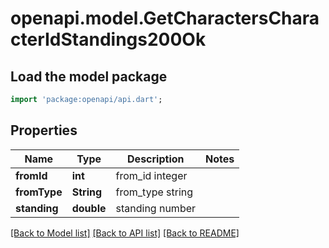 # openapi.model.GetCharactersCharacterIdStandings200Ok

## Load the model package
```dart
import 'package:openapi/api.dart';
```

## Properties
Name | Type | Description | Notes
------------ | ------------- | ------------- | -------------
**fromId** | **int** | from_id integer | 
**fromType** | **String** | from_type string | 
**standing** | **double** | standing number | 

[[Back to Model list]](../README.md#documentation-for-models) [[Back to API list]](../README.md#documentation-for-api-endpoints) [[Back to README]](../README.md)


